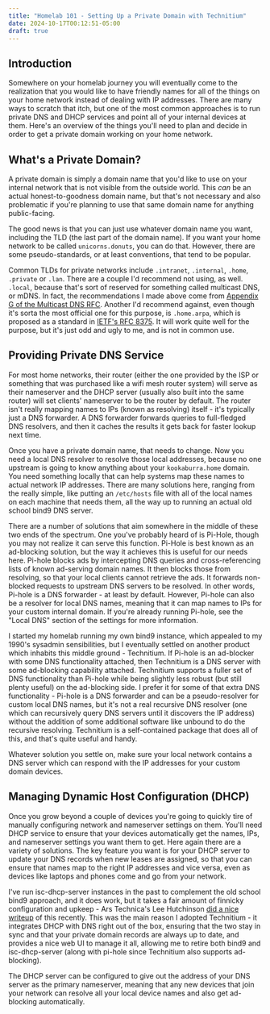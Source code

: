 ```yaml
---
title: "Homelab 101 - Setting Up a Private Domain with Technitium"
date: 2024-10-17T00:12:51-05:00
draft: true
---
```


## Introduction

Somewhere on your homelab journey you will eventually come to the realization that you would like to have friendly names for all of the things on your home network instead of dealing with IP addresses. There are many ways to scratch that itch, but one of the most common approaches is to run private DNS and DHCP services and point all of your internal devices at them. Here's an overview of the things you'll need to plan and decide in order to get a private domain working on your home network.

## What's a Private Domain?

A private domain is simply a domain name that you'd like to use on your internal network that is not visible from the outside world. This _can_ be an actual honest-to-goodness domain name, but that's not necessary and also problematic if you're planning to use that same domain name for anything public-facing.

The good news is that you can just use whatever domain name you want, including the TLD (the last part of the domain name). If you want your home network to be called `unicorns.donuts`, you can do that. However, there are some pseudo-standards, or at least conventions, that tend to be popular.

Common TLDs for private networks include `.intranet`, `.internal`, `.home`, `.private` or `.lan`. There are a couple I'd recommend not using, as well. `.local`, because that's sort of reserved for something called multicast DNS, or mDNS. In fact, the recommendations I made above come from [Appendix G of the Multicast DNS RFC](https://www.rfc-editor.org/rfc/rfc6762#appendix-G). Another I'd recommend against, even though it's sorta the most official one for this purpose, is `.home.arpa`, which is proposed as a standard in [IETF's RFC 8375](https://datatracker.ietf.org/doc/html/rfc8375). It will work quite well for the purpose, but it's just odd and ugly to me, and is not in common use.

## Providing Private DNS Service

For most home networks, their router (either the one provided by the ISP or something that was purchased like a wifi mesh router system) will serve as their nameserver and the DHCP server (usually also built into the same router) will set clients' nameserver to be the router by default. The router isn't really mapping names to IPs (known as resolving) itself - it's typically just a DNS forwarder. A DNS forwarder forwards queries to full-fledged DNS resolvers, and then it caches the results it gets back for faster lookup next time.

Once you have a private domain name, that needs to change. Now you need a local DNS resolver to resolve those local addresses, because no one upstream is going to know anything about your `kookaburra.home` domain. You need something locally that can help systems map these names to actual network IP addresses. There are many solutions here, ranging from the really simple, like putting an `/etc/hosts` file with all of the local names on each machine that needs them, all the way up to running an actual old school bind9 DNS server.

There are a number of solutions that aim somewhere in the middle of these two ends of the spectrum. One you've probably heard of is Pi-Hole, though you may not realize it can serve this function. Pi-Hole is best known as an ad-blocking solution, but the way it achieves this is useful for our needs here. Pi-hole blocks ads by intercepting DNS queries and cross-referencing lists of known ad-serving domain names. It then blocks those from resolving, so that your local clients cannot retrieve the ads. It forwards non-blocked requests to upstream DNS servers to be resolved. In other words, Pi-hole is a DNS forwarder - at least by default. However, Pi-hole can also be a resolver for local DNS names, meaning that it can map names to IPs for your custom internal domain. If you're already running Pi-hole, see the "Local DNS" section of the settings for more information.

I started my homelab running my own bind9 instance, which appealed to my 1990's sysadmin sensibilities, but I eventually settled on another product which inhabits this middle ground - Technitium. If Pi-hole is an ad-blocker with some DNS functionality attached, then Technitium is a DNS server with some ad-blocking capability attached. Technitium supports a fuller set of DNS functionality than Pi-hole while being slightly less robust (but still plenty useful) on the ad-blocking side. I prefer it for some of that extra DNS functionality - Pi-hole is a DNS forwarder and can be a pseudo-resolver for custom local DNS names, but it's not a real recursive DNS resolver (one which can recursively query DNS servers until it discovers the IP address) without the addition of some additional software like unbound to do the recursive resolving. Technitium is a self-contained package that does all of this, and that's quite useful and handy.

Whatever solution you settle on, make sure your local network contains a DNS server which can respond with the IP addresses for your custom domain devices.

## Managing Dynamic Host Configuration (DHCP)

Once you grow beyond a couple of devices you're going to quickly tire of manually configuring network and nameserver settings on them. You'll need DHCP service to ensure that your devices automatically get the names, IPs, and nameserver settings you want them to get. Here again there are a variety of solutions. The key feature you want is for your DHCP server to update your DNS records when new leases are assigned, so that you can ensure that names map to the right IP addresses and vice versa, even as devices like laptops and phones come and go from your network.

I've run isc-dhcp-server instances in the past to complement the old school bind9 approach, and it does work, but it takes a fair amount of finnicky configuration and upkeep - Ars Technica's Lee Hutchinson [did a nice writeup](https://arstechnica.com/information-technology/2024/02/doing-dns-and-dhcp-for-your-lan-the-old-way-the-way-that-works/#page-4) of this recently. This was the main reason I adopted Technitium - it integrates DHCP with DNS right out of the box, ensuring that the two stay in sync and that your private domain records are always up to date, and provides a nice web UI to manage it all, allowing me to retire both bind9 and isc-dhcp-server (along with pi-hole since Technitium also supports ad-blocking).

The DHCP server can be configured to give out the address of your DNS server as the primary nameserver, meaning that any new devices that join your network can resolve all your local device names and also get ad-blocking automatically.


